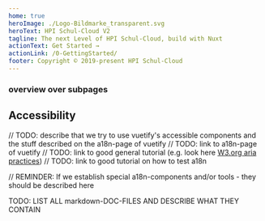 ```yaml
---
home: true
heroImage: ./Logo-Bildmarke_transparent.svg
heroText: HPI Schul-Cloud V2
tagline: The next Level of HPI Schul-Cloud, build with Nuxt
actionText: Get Started →
actionLink: /0-GettingStarted/
footer: Copyright © 2019-present HPI Schul-Cloud
---
```



### overview over subpages


## Accessibility
// TODO: describe that we try to use vuetify's accessible components and the stuff described on the a18n-page of vuetify
// TODO: link to a18n-page of vuetify
// TODO: link to good general tutorial (e.g. look here [W3.org aria practices](https://www.w3.org/TR/wai-aria-practices-1.1/))
// TODO: link to good tutorial on how to test a18n

// REMINDER: If we establish special a18n-components and/or tools - they should be described here



TODO: LIST ALL markdown-DOC-FILES AND DESCRIBE WHAT THEY CONTAIN